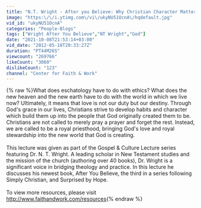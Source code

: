 ```yaml
---
title: "N.T. Wright - After you Believe: Why Christian Character Matters"
image: "https:\/\/i.ytimg.com\/vi\/ukyNU51OcnA\/hqdefault.jpg"
vid_id: "ukyNU51OcnA"
categories: "People-Blogs"
tags: ["Wright After You Believe","NT Wright","God"]
date: "2021-10-08T21:53:14+03:00"
vid_date: "2012-05-18T20:33:27Z"
duration: "PT44M26S"
viewcount: "269766"
likeCount: "3060"
dislikeCount: "123"
channel: "Center for Faith & Work"
---
```

{% raw %}What does eschatology have to do with ethics?  What does the new heaven and the new earth have to do with the world in which we live now?  Ultimately, it means that love is not our duty but our destiny.  Through God's grace in our lives, Christians strive to develop habits and character which build them up into the people that God originally created them to be.  Christians are not called to merely pray a prayer and forget the rest.  Instead, we are called to be a royal priesthood, bringing God's love and royal stewardship into the new world that God is creating.  <br /><br />This lecture was given as part of the Gospel &amp; Culture Lecture series featuring Dr. N. T. Wright. A leading scholar in New Testament studies and the mission of the church (authoring over 40 books), Dr. Wright is a significant voice in bridging theology and practice. In this lecture he discusses his newest book, After You Believe, the third in a series following Simply Christian, and Surprised by Hope.  <br /><br />To view more resources, please visit <a rel="nofollow" target="blank" href="http://www.faithandwork.com/resources">http://www.faithandwork.com/resources</a>{% endraw %}
